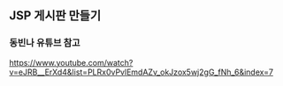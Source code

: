 ## JSP 게시판 만들기

### 동빈나 유튜브 참고
https://www.youtube.com/watch?v=eJRB__ErXd4&list=PLRx0vPvlEmdAZv_okJzox5wj2gG_fNh_6&index=7
